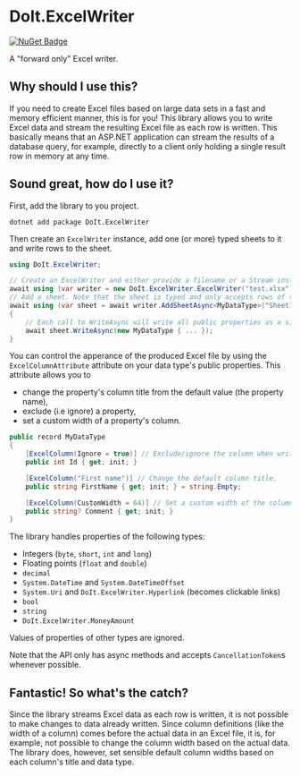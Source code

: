 # DoIt.ExcelWriter
[![NuGet Badge](https://buildstats.info/nuget/DoIt.ExcelWriter)](https://www.nuget.org/packages/DoIt.ExcelWriter/)

A "forward only" Excel writer.

## Why should I use this?
If you need to create Excel files based on large data sets in a fast and memory efficient manner, this is for you! This library allows you to write Excel data and stream the resulting Excel file as each row is written. This basically means that an ASP.NET application can stream the results of a database query, for example, directly to a client only holding a single result row in memory at any time.

## Sound great, how do I use it?
First, add the library to you project.

```
dotnet add package DoIt.ExcelWriter
```

Then create an `ExcelWriter` instance, add one (or more) typed sheets to it and write rows to the sheet.

```c#
using DoIt.ExcelWriter;

// Create an ExcelWriter and either provide a filename or a Stream instance as destination.
await using (var writer = new DoIt.ExcelWriter.ExcelWriter("test.xlsx"))
// Add a sheet. Note that the sheet is typed and only accepts rows of the specified type!
await using (var sheet = await writer.AddSheetAsync<MyDataType>("Sheet1"))
{
    // Each call to WriteAsync will write all public properties as a single row.
    await sheet.WriteAsync(new MyDataType { ... });
}
```

You can control the apperance of the produced Excel file by using the `ExcelColumnAttribute` attribute on your data type's public properties. This attribute allows you to

 * change the property's column title from the default value (the property name),
 * exclude (i.e ignore) a property,
 * set a custom width of a property's column.

```c#
public record MyDataType
{
    [ExcelColumn(Ignore = true)] // Exclude/ignore the column when writing the Excel data.
    public int Id { get; init; }

    [ExcelColumn("First name")] // Change the default column title.
    public string FirstName { get; init; } = string.Empty;

    [ExcelColumn(CustomWidth = 64)] // Set a custom width of the column.
    public string? Comment { get; init; }
}
```

The library handles properties of the following types:

 * Integers (`byte`, `short`, `int` and `long`)
 * Floating points (`float` and `double`)
 * `decimal`
 * `System.DateTime` and `System.DateTimeOffset`
 * `System.Uri` and `DoIt.ExcelWriter.Hyperlink` (becomes clickable links)
 * `bool`
 * `string`
 * `DoIt.ExcelWriter.MoneyAmount`

Values of properties of other types are ignored.

Note that the API only has async methods and accepts `CancellationToken`s whenever possible.

## Fantastic! So what's the catch?
Since the library streams Excel data as each row is written, it is not possible to make changes to data already written. Since column definitions (like the width of a column) comes before the actual data in an Excel file, it is, for example, not possible to change the column width based on the actual data. The library does, however, set sensible default column widths based on each column's title and data type.
